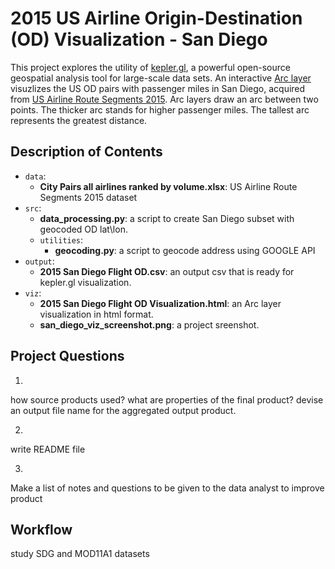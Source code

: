 # 2015 US Airline Origin-Destination (OD) Visualization - San Diego

This project explores the utility of [kepler.gl](https://kepler.gl/demo), a powerful open-source geospatial analysis tool for large-scale data sets.
An interactive [Arc layer](https://docs.kepler.gl/docs/user-guides/c-types-of-layers/b-arc) visuzlizes the US OD pairs with passenger miles in San Diego, acquired from [US Airline Route Segments 2015](https://data.world/garyhoov/us-airline-route-segments-2015). Arc layers draw an arc between two points. The thicker arc stands for higher passenger miles. The tallest arc represents the greatest distance.

## Description of Contents

* `data`:
  * **City Pairs all airlines ranked by volume.xlsx**: US Airline Route Segments 2015 dataset
* `src`:
  * **data_processing.py**: a script to create San Diego subset with geocoded OD lat\lon.
  * `utilities`:
    * **geocoding.py**: a script to geocode address using GOOGLE API
* `output`:
  * **2015 San Diego Flight OD.csv**: an output csv that is ready for kepler.gl visualization.
* `viz`:
  * **2015 San Diego Flight OD Visualization.html**: an Arc layer visualization in html format.
  * **san_diego_viz_screenshot.png**: a project sreenshot.

## Project Questions
1.
how source products used?
what are properties of the final product?
devise an output file name for the aggregated output product.

2.
write README file

3.
Make a list of notes and questions to be given to the data analyst to improve product


## Workflow
study SDG and MOD11A1 datasets
